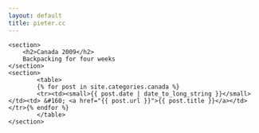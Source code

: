 ```yaml
---
layout: default
title: pieter.cc
---
```


<div id="content">

	<section>
		<h2>Canada 2009</h2>
		Backpacking for four weeks
	</section>
	<section>
			<table>
			{% for post in site.categories.canada %}
			<tr><td><small>{{ post.date | date_to_long_string }}</small></td><td> &#160; <a href="{{ post.url }}">{{ post.title }}</a></td></tr>{% endfor %}
			</table>
	</section>
</div>